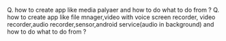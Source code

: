 Q. how to create app like media palyaer and how to do what to do from ?
Q. how to create app like file mnager,video with voice screen recorder,
video recorder,audio recorder,sensor,android service(audio in background)
 and how to do what to do from ?